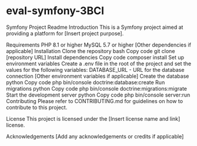 ﻿# eval-symfony-3BCI

Symfony Project Readme
Introduction
This is a Symfony project aimed at providing a platform for [Insert project purpose].

Requirements
PHP 8.1 or higher
MySQL 5.7 or higher
[Other dependencies if applicable]
Installation
Clone the repository
bash
Copy code
git clone [repository URL]
Install dependencies
Copy code
composer install
Set up environment variables
Create a .env file in the root of the project and set the values for the following variables:
DATABASE_URL - URL for the database connection
[Other environment variables if applicable]
Create the database
python
Copy code
php bin/console doctrine:database:create
Run migrations
python
Copy code
php bin/console doctrine:migrations:migrate
Start the development server
python
Copy code
php bin/console server:run
Contributing
Please refer to CONTRIBUTING.md for guidelines on how to contribute to this project.

License
This project is licensed under the [Insert license name and link] license.

Acknowledgements
[Add any acknowledgements or credits if applicable]
